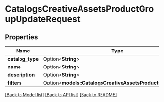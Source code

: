 # CatalogsCreativeAssetsProductGroupUpdateRequest

## Properties

Name | Type | Description | Notes
------------ | ------------- | ------------- | -------------
**catalog_type** | Option<**String**> |  | [optional]
**name** | Option<**String**> |  | [optional]
**description** | Option<**String**> |  | [optional]
**filters** | Option<[**models::CatalogsCreativeAssetsProductGroupFilters**](CatalogsCreativeAssetsProductGroupFilters.md)> |  | [optional]

[[Back to Model list]](../README.md#documentation-for-models) [[Back to API list]](../README.md#documentation-for-api-endpoints) [[Back to README]](../README.md)



